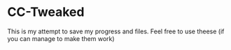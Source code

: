 # CC-Tweaked
This is my attempt to save my progress and files. Feel free to use theese (if you can manage to make them work)
